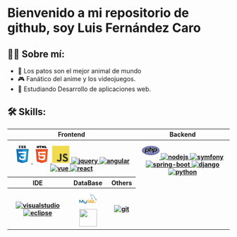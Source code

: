<h1 align="left">Bienvenido a mi repositorio de github, soy Luis Fernández Caro</h1>
<h2 align="left">🧑🏽 Sobre mí:</h2>
  <ul>
    <li>🦆 Los patos son el mejor animal de mundo</li>
    <li>🎮 Fanático del anime y los videojuegos. </li>
    <li>📝 Estudiando Desarrollo de aplicaciones web.</li>
  </ul>

<h2 align="left">🛠 Skills:</h2>

<table align="center">
  <tr>
    <th colspan="3">Frontend</th>
    <th colspan="2">Backend</th>
  </tr>

  <tr>
    <th colspan="3">
      <a href="https://www.w3schools.com/css/" target="_blank" rel="noreferrer"> 
        <img src="https://raw.githubusercontent.com/devicons/devicon/master/icons/css3/css3-original-wordmark.svg" alt="css3" width="40" height="40"/> 
      </a> 
      <a href="https://www.w3.org/html/" target="_blank" rel="noreferrer"> 
        <img src="https://raw.githubusercontent.com/devicons/devicon/master/icons/html5/html5-original-wordmark.svg" alt="html5" width="40" height="40"/> 
      </a> 
      <a href="https://developer.mozilla.org/en-US/docs/Web/JavaScript" target="_blank" rel="noreferrer"> 
        <img src="https://raw.githubusercontent.com/devicons/devicon/master/icons/javascript/javascript-original.svg" alt="javascript" width="40" height="40"/> 
      </a>
      <a href="https://jquery.com/" target="_blank" rel="noreferrer"> 
        <img src="https://www.vectorlogo.zone/logos/jquery/jquery-icon.svg" alt="jquery" width="40" height="40"/> 
      </a>
      <a href="https://angular.io/" target="_blank" rel="noreferrer"> 
        <img src="https://www.vectorlogo.zone/logos/angular/angular-icon.svg" alt="angular" width="40" height="40"/> 
      </a>
      <a href="https://vuejs.org/" target="_blank" rel="noreferrer"> 
        <img src="https://www.vectorlogo.zone/logos/vuejs/vuejs-icon.svg" alt="vue" width="40" height="40"/> 
      </a>
      <a href="https://es.react.dev/" target="_blank" rel="noreferrer"> 
        <img src="https://www.vectorlogo.zone/logos/reactjs/reactjs-icon.svg" alt="react" width="40" height="40"/> 
      </a> 
    </th>
    <th colspan="2">
      <a href="https://www.php.net" target="_blank" rel="noreferrer"> 
        <img src="https://raw.githubusercontent.com/devicons/devicon/master/icons/php/php-original.svg" alt="php" width="40" height="40"/> 
      </a>
      <a href="https://nodejs.org/en/" target="_blank" rel="noreferrer"> 
        <img src="https://www.vectorlogo.zone/logos/nodejs/nodejs-horizontal.svg" alt="nodejs" width="80" height="40"/> 
      </a>
      <a href="https://symfony.com/" target="_blank" rel="noreferrer"> 
        <img src="https://www.vectorlogo.zone/logos/symfony/symfony-icon.svg" alt="symfony" width="60" height="40"/> 
      </a>
      <a href="https://spring.io/projects/spring-boot" target="_blank" rel="noreferrer"> 
        <img src="https://www.vectorlogo.zone/logos/springio/springio-icon.svg" alt="spring-boot" width="40" height="40"/> 
      </a> 
      <a href="https://www.djangoproject.com/" target="_blank" rel="noreferrer"> 
        <img src="https://www.vectorlogo.zone/logos/djangoproject/djangoproject-icon.svg" alt="django" width="40" height="40"/> 
      </a>
      <a href="https://www.python.org/" target="_blank" rel="noreferrer"> 
        <img src="https://www.vectorlogo.zone/logos/python/python-icon.svg" alt="python" width="40" height="40"/> 
      </a>
    </th>
  </tr>
  
  <tr>
    <th>IDE</th>
    <th>DataBase</th>
    <th>Others</th>
  </tr>

  <tr>
    <th>
      <a href="https://www.vectorlogo.zone/logos/visualstudio_code/visualstudio_code-icon.svg" target="_blank" rel="noreferrer"> 
        <img src="https://www.vectorlogo.zone/logos/visualstudio_code/visualstudio_code-icon.svg" alt="visualstudio" width="40" height="40"/> 
      </a>
      <a href="https://camo.githubusercontent.com/c1ee7754005a09d1ce15d880e57cf8949b4c41f5b226bdf2eb5f9ccc2716e6b8/68747470733a2f2f77372e706e6777696e672e636f6d2f706e67732f3633312f3732302f706e672d7472616e73706172656e742d65636c697073652d666f756e646174696f6e2d696e74656772617465642d646576656c6f706d656e742d656e7669726f6e6d656e742d6365796c6f6e2d6a6176612d65636c697073652d6d697363656c6c616e656f75732d6c6f676f2d656c6563747269632d626c75652d7468756d626e61696c2e706e67" target="_blank" rel="noreferrer"> 
        <img src="https://camo.githubusercontent.com/c1ee7754005a09d1ce15d880e57cf8949b4c41f5b226bdf2eb5f9ccc2716e6b8/68747470733a2f2f77372e706e6777696e672e636f6d2f706e67732f3633312f3732302f706e672d7472616e73706172656e742d65636c697073652d666f756e646174696f6e2d696e74656772617465642d646576656c6f706d656e742d656e7669726f6e6d656e742d6365796c6f6e2d6a6176612d65636c697073652d6d697363656c6c616e656f75732d6c6f676f2d656c6563747269632d626c75652d7468756d626e61696c2e706e67" alt="eclipse" width="40" height="40"/> 
      </a>
    </th>
    <th>
      <a href="https://www.mysql.com/" target="_blank" rel="noreferrer"> 
        <img src="https://raw.githubusercontent.com/devicons/devicon/master/icons/mysql/mysql-original-wordmark.svg" alt="mysql" width="40" height="40"/> 
      </a>
      <a href="https://www.mongodb.com/" target="_blank" rel="noreferrer"> 
            <img src="https://cdn.jsdelivr.net/gh/devicons/devicon/icons/mongodb/mongodb-original-wordmark.svg" width="40" height="40" />
      </a>
    </th>
    <th>
      <a href="https://git-scm.com/" target="_blank" rel="noreferrer"> 
        <img src="https://www.vectorlogo.zone/logos/git-scm/git-scm-icon.svg" alt="git" width="40" height="40"/> 
      </a> 
<!--       <a href="https://firebase.google.com/" target="_blank" rel="noreferrer"> 
        <img src="https://www.vectorlogo.zone/logos/firebase/firebase-icon.svg" alt="firebase" width="40" height="40"/> 
      </a>
      <a href="https://httpd.apache.org/" target="_blank" rel="noreferrer"> 
        <img src="https://www.vectorlogo.zone/logos/apache/apache-ar21.svg" alt="apache" width="50" height="40"/> 
      </a>
      <a href="https://www.docker.com/" target="_blank" rel="noreferrer"> 
        <img src="https://www.vectorlogo.zone/logos/docker/docker-official.svg" alt="apache" width="50" height="40"/> 
      </a> -->
    </th>    
  </tr>
</table>

